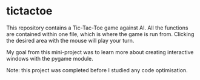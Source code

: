 # tictactoe

This repository contains a Tic-Tac-Toe game against AI. All the functions are contained within one file, which is where the game is run from. Clicking the desired area with the mouse will play your turn. 

My goal from this mini-project was to learn more about creating interactive windows with the pygame module.

Note: this project was completed before I studied any code optimisation.
